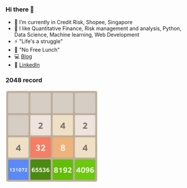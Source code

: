 ### Hi there 👋

- 🔭 I’m currently in Credit Risk, Shopee, Singapore
- 🌱 I like Quantitative Finance, Risk management and analysis, Python, Data Science, Machine learning, Web Development
- ⚡ "Life's a struggle"
- 🍜 "No Free Lunch"
- 💻 [Blog](https://lovecatcat.com/author/1)
- 🏹 [LinkedIn](https://www.linkedin.com/in/shiqingqi/)

### 2048 record
<img src="https://github.com/nightttt7/nightttt7/blob/master/2048.png?raw=true" width="250">
